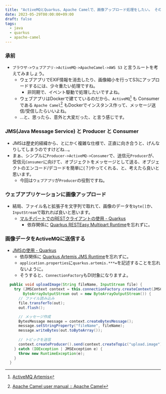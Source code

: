 ```yaml
---
title: "ActiveMQとQuarkus、Apache Camelで、画像アップロード処理をしたい。 その1 Producer 編"
date: 2023-05-29T00:00:00+09:00
draft: false
tags:
  - java
  - quarkus
  - apache-camel
---
```


### 承前

- `ブラウザ->ウェブアプリ->ActiveMQ->ApacheCamel->AWS S3` と言うルートを考えてみましょう。
    - ウェブアプリでEXIF情報を消去したり、画像縮小を行ってS3にアップロードするには、少々重たい処理ですね。
        - 非同期で、イベント駆動で処理したいですよね。
    - ウェブアプリはDockerで建てているのだから、`ActiveMQ`[^1] も Consumerである `Apache Camel`[^2] もDockerでインスタンス作って、メッセージ送信/受信したらいいよね。
    - …と、思ったら、意外と大変だった、と言う感じです。

### JMS(Java Message Service) と Producer と Consumer

- JMSは歴史的経緯から、とにかく複雑な仕様で、正直に向き合うと、げんなりしてしまうのですけどね…。
- まぁ、シンプルに`Producer->ActiveMQ->Consumer`で、送信元`Producer`が、受信元`Consumer`に向けて、オブジェクトをメッセージとして送る、オブジェクトのエンコード/デコードを簡単に(？)やってくれる、と、考えたら良いと思います。
    - 今回は`ウェブアプリ`が`Producer`の役割ですね。

### ウェブアプリケーションに画像アップロード

- 結局、ファイル名と拡張子を文字列で取れて、画像のデータを`byte[]`か、`InputStream`で取れれば良いと思います。
    - [マルチパートでのRESTクライアントの使用 - Quarkus](https://ja.quarkus.io/guides/rest-client-multipart)
        - 依存関係に [Quarkus RESTEasy Multipart Runtime](https://mvnrepository.com/artifact/io.quarkus/quarkus-resteasy-multipart)を忘れずに。

### 画像データをActiveMQに送信する

- [JMSの使用 - Quarkus](https://ja.quarkus.io/guides/jms)
    - 依存関係に [Quarkus Artemis JMS Runtime](https://mvnrepository.com/artifact/io.quarkiverse.artemis/quarkus-artemis-jms)を忘れずに。
    - `application.properties`に`quarkus.artemis.***=`を記述することを忘れないように。
    - そうすると、`ConnectionFactory`もDI対象になりますよ。

```java
  public void uploadImage(String fileName, InputStream file) {
    try (JMSContext context = this.connectionFactory.createContext(JMSContext.AUTO_ACKNOWLEDGE);
        ByteArrayOutputStream out = new ByteArrayOutputStream()) {
      // ファイル読み込み
      file.transferTo(out);
      out.flush();

      // メッセージ作成
      BytesMessage message = context.createBytesMessage();
      message.setStringProperty("fileName", fileName);
      message.writeBytes(out.toByteArray());
      
      // トピックを送信
      context.createProducer().send(context.createTopic("upload.image"), message);
    } catch (IOException | JMSException e) {
      throw new RuntimeException(e);
    }
  }
```

[^1]: [ActiveMQ Artemis](https://activemq.apache.org/components/artemis/ "ActiveMQ Artemis")
[^2]: [Apache Camel user manual :: Apache Camel](https://camel.apache.org/manual/index.html "Apache Camel user manual :: Apache Camel")

